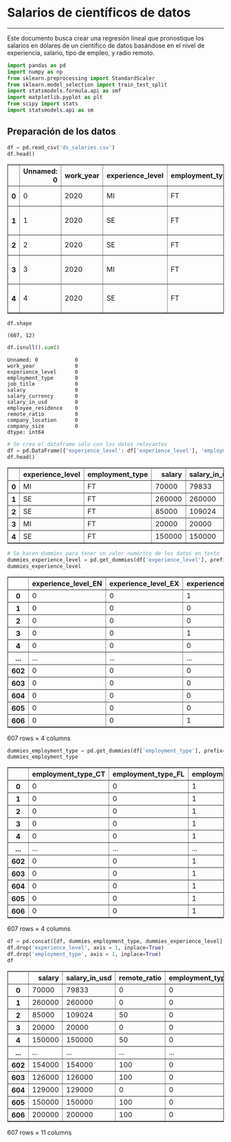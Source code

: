 # Salarios de científicos de datos

---
Este documento busca crear una regresión lineal que pronostique los salarios en dólares de un cientifico de datos basándose en el nivel de experiencia, salario, tipo de empleo, y radio remoto.


```python
import pandas as pd
import numpy as np
from sklearn.preprocessing import StandardScaler
from sklearn.model_selection import train_test_split
import statsmodels.formula.api as smf
import matplotlib.pyplot as plt
from scipy import stats
import statsmodels.api as sm
```

## Preparación de los datos


```python
df = pd.read_csv('ds_salaries.csv')
df.head()
```




<div>
<style scoped>
    .dataframe tbody tr th:only-of-type {
        vertical-align: middle;
    }

    .dataframe tbody tr th {
        vertical-align: top;
    }

    .dataframe thead th {
        text-align: right;
    }
</style>
<table border="1" class="dataframe">
  <thead>
    <tr style="text-align: right;">
      <th></th>
      <th>Unnamed: 0</th>
      <th>work_year</th>
      <th>experience_level</th>
      <th>employment_type</th>
      <th>job_title</th>
      <th>salary</th>
      <th>salary_currency</th>
      <th>salary_in_usd</th>
      <th>employee_residence</th>
      <th>remote_ratio</th>
      <th>company_location</th>
      <th>company_size</th>
    </tr>
  </thead>
  <tbody>
    <tr>
      <th>0</th>
      <td>0</td>
      <td>2020</td>
      <td>MI</td>
      <td>FT</td>
      <td>Data Scientist</td>
      <td>70000</td>
      <td>EUR</td>
      <td>79833</td>
      <td>DE</td>
      <td>0</td>
      <td>DE</td>
      <td>L</td>
    </tr>
    <tr>
      <th>1</th>
      <td>1</td>
      <td>2020</td>
      <td>SE</td>
      <td>FT</td>
      <td>Machine Learning Scientist</td>
      <td>260000</td>
      <td>USD</td>
      <td>260000</td>
      <td>JP</td>
      <td>0</td>
      <td>JP</td>
      <td>S</td>
    </tr>
    <tr>
      <th>2</th>
      <td>2</td>
      <td>2020</td>
      <td>SE</td>
      <td>FT</td>
      <td>Big Data Engineer</td>
      <td>85000</td>
      <td>GBP</td>
      <td>109024</td>
      <td>GB</td>
      <td>50</td>
      <td>GB</td>
      <td>M</td>
    </tr>
    <tr>
      <th>3</th>
      <td>3</td>
      <td>2020</td>
      <td>MI</td>
      <td>FT</td>
      <td>Product Data Analyst</td>
      <td>20000</td>
      <td>USD</td>
      <td>20000</td>
      <td>HN</td>
      <td>0</td>
      <td>HN</td>
      <td>S</td>
    </tr>
    <tr>
      <th>4</th>
      <td>4</td>
      <td>2020</td>
      <td>SE</td>
      <td>FT</td>
      <td>Machine Learning Engineer</td>
      <td>150000</td>
      <td>USD</td>
      <td>150000</td>
      <td>US</td>
      <td>50</td>
      <td>US</td>
      <td>L</td>
    </tr>
  </tbody>
</table>
</div>




```python
df.shape
```




    (607, 12)




```python
df.isnull().sum()
```




    Unnamed: 0            0
    work_year             0
    experience_level      0
    employment_type       0
    job_title             0
    salary                0
    salary_currency       0
    salary_in_usd         0
    employee_residence    0
    remote_ratio          0
    company_location      0
    company_size          0
    dtype: int64




```python
# Se crea el dataframe sólo con los datos relevantes
df = pd.DataFrame({'experience_level': df['experience_level'], 'employment_type' : df['employment_type'], 'salary' : df['salary'], 'salary_in_usd' : df['salary_in_usd'], 'remote_ratio' : df['remote_ratio']})
df.head()
```




<div>
<style scoped>
    .dataframe tbody tr th:only-of-type {
        vertical-align: middle;
    }

    .dataframe tbody tr th {
        vertical-align: top;
    }

    .dataframe thead th {
        text-align: right;
    }
</style>
<table border="1" class="dataframe">
  <thead>
    <tr style="text-align: right;">
      <th></th>
      <th>experience_level</th>
      <th>employment_type</th>
      <th>salary</th>
      <th>salary_in_usd</th>
      <th>remote_ratio</th>
    </tr>
  </thead>
  <tbody>
    <tr>
      <th>0</th>
      <td>MI</td>
      <td>FT</td>
      <td>70000</td>
      <td>79833</td>
      <td>0</td>
    </tr>
    <tr>
      <th>1</th>
      <td>SE</td>
      <td>FT</td>
      <td>260000</td>
      <td>260000</td>
      <td>0</td>
    </tr>
    <tr>
      <th>2</th>
      <td>SE</td>
      <td>FT</td>
      <td>85000</td>
      <td>109024</td>
      <td>50</td>
    </tr>
    <tr>
      <th>3</th>
      <td>MI</td>
      <td>FT</td>
      <td>20000</td>
      <td>20000</td>
      <td>0</td>
    </tr>
    <tr>
      <th>4</th>
      <td>SE</td>
      <td>FT</td>
      <td>150000</td>
      <td>150000</td>
      <td>50</td>
    </tr>
  </tbody>
</table>
</div>




```python
# Se hacen dummies para tener un valor numérico de los datos en texto
dummies_experience_level = pd.get_dummies(df['experience_level'], prefix='experience_level', dtype = 'uint8')
dummies_experience_level
```




<div>
<style scoped>
    .dataframe tbody tr th:only-of-type {
        vertical-align: middle;
    }

    .dataframe tbody tr th {
        vertical-align: top;
    }

    .dataframe thead th {
        text-align: right;
    }
</style>
<table border="1" class="dataframe">
  <thead>
    <tr style="text-align: right;">
      <th></th>
      <th>experience_level_EN</th>
      <th>experience_level_EX</th>
      <th>experience_level_MI</th>
      <th>experience_level_SE</th>
    </tr>
  </thead>
  <tbody>
    <tr>
      <th>0</th>
      <td>0</td>
      <td>0</td>
      <td>1</td>
      <td>0</td>
    </tr>
    <tr>
      <th>1</th>
      <td>0</td>
      <td>0</td>
      <td>0</td>
      <td>1</td>
    </tr>
    <tr>
      <th>2</th>
      <td>0</td>
      <td>0</td>
      <td>0</td>
      <td>1</td>
    </tr>
    <tr>
      <th>3</th>
      <td>0</td>
      <td>0</td>
      <td>1</td>
      <td>0</td>
    </tr>
    <tr>
      <th>4</th>
      <td>0</td>
      <td>0</td>
      <td>0</td>
      <td>1</td>
    </tr>
    <tr>
      <th>...</th>
      <td>...</td>
      <td>...</td>
      <td>...</td>
      <td>...</td>
    </tr>
    <tr>
      <th>602</th>
      <td>0</td>
      <td>0</td>
      <td>0</td>
      <td>1</td>
    </tr>
    <tr>
      <th>603</th>
      <td>0</td>
      <td>0</td>
      <td>0</td>
      <td>1</td>
    </tr>
    <tr>
      <th>604</th>
      <td>0</td>
      <td>0</td>
      <td>0</td>
      <td>1</td>
    </tr>
    <tr>
      <th>605</th>
      <td>0</td>
      <td>0</td>
      <td>0</td>
      <td>1</td>
    </tr>
    <tr>
      <th>606</th>
      <td>0</td>
      <td>0</td>
      <td>1</td>
      <td>0</td>
    </tr>
  </tbody>
</table>
<p>607 rows × 4 columns</p>
</div>




```python
dummies_employment_type = pd.get_dummies(df['employment_type'], prefix='employment_type', dtype = 'uint8')
dummies_employment_type
```




<div>
<style scoped>
    .dataframe tbody tr th:only-of-type {
        vertical-align: middle;
    }

    .dataframe tbody tr th {
        vertical-align: top;
    }

    .dataframe thead th {
        text-align: right;
    }
</style>
<table border="1" class="dataframe">
  <thead>
    <tr style="text-align: right;">
      <th></th>
      <th>employment_type_CT</th>
      <th>employment_type_FL</th>
      <th>employment_type_FT</th>
      <th>employment_type_PT</th>
    </tr>
  </thead>
  <tbody>
    <tr>
      <th>0</th>
      <td>0</td>
      <td>0</td>
      <td>1</td>
      <td>0</td>
    </tr>
    <tr>
      <th>1</th>
      <td>0</td>
      <td>0</td>
      <td>1</td>
      <td>0</td>
    </tr>
    <tr>
      <th>2</th>
      <td>0</td>
      <td>0</td>
      <td>1</td>
      <td>0</td>
    </tr>
    <tr>
      <th>3</th>
      <td>0</td>
      <td>0</td>
      <td>1</td>
      <td>0</td>
    </tr>
    <tr>
      <th>4</th>
      <td>0</td>
      <td>0</td>
      <td>1</td>
      <td>0</td>
    </tr>
    <tr>
      <th>...</th>
      <td>...</td>
      <td>...</td>
      <td>...</td>
      <td>...</td>
    </tr>
    <tr>
      <th>602</th>
      <td>0</td>
      <td>0</td>
      <td>1</td>
      <td>0</td>
    </tr>
    <tr>
      <th>603</th>
      <td>0</td>
      <td>0</td>
      <td>1</td>
      <td>0</td>
    </tr>
    <tr>
      <th>604</th>
      <td>0</td>
      <td>0</td>
      <td>1</td>
      <td>0</td>
    </tr>
    <tr>
      <th>605</th>
      <td>0</td>
      <td>0</td>
      <td>1</td>
      <td>0</td>
    </tr>
    <tr>
      <th>606</th>
      <td>0</td>
      <td>0</td>
      <td>1</td>
      <td>0</td>
    </tr>
  </tbody>
</table>
<p>607 rows × 4 columns</p>
</div>




```python
df = pd.concat([df, dummies_employment_type, dummies_experience_level], axis=1)
df.drop('experience_level', axis = 1, inplace=True)
df.drop('employment_type', axis = 1, inplace=True)
df
```




<div>
<style scoped>
    .dataframe tbody tr th:only-of-type {
        vertical-align: middle;
    }

    .dataframe tbody tr th {
        vertical-align: top;
    }

    .dataframe thead th {
        text-align: right;
    }
</style>
<table border="1" class="dataframe">
  <thead>
    <tr style="text-align: right;">
      <th></th>
      <th>salary</th>
      <th>salary_in_usd</th>
      <th>remote_ratio</th>
      <th>employment_type_CT</th>
      <th>employment_type_FL</th>
      <th>employment_type_FT</th>
      <th>employment_type_PT</th>
      <th>experience_level_EN</th>
      <th>experience_level_EX</th>
      <th>experience_level_MI</th>
      <th>experience_level_SE</th>
    </tr>
  </thead>
  <tbody>
    <tr>
      <th>0</th>
      <td>70000</td>
      <td>79833</td>
      <td>0</td>
      <td>0</td>
      <td>0</td>
      <td>1</td>
      <td>0</td>
      <td>0</td>
      <td>0</td>
      <td>1</td>
      <td>0</td>
    </tr>
    <tr>
      <th>1</th>
      <td>260000</td>
      <td>260000</td>
      <td>0</td>
      <td>0</td>
      <td>0</td>
      <td>1</td>
      <td>0</td>
      <td>0</td>
      <td>0</td>
      <td>0</td>
      <td>1</td>
    </tr>
    <tr>
      <th>2</th>
      <td>85000</td>
      <td>109024</td>
      <td>50</td>
      <td>0</td>
      <td>0</td>
      <td>1</td>
      <td>0</td>
      <td>0</td>
      <td>0</td>
      <td>0</td>
      <td>1</td>
    </tr>
    <tr>
      <th>3</th>
      <td>20000</td>
      <td>20000</td>
      <td>0</td>
      <td>0</td>
      <td>0</td>
      <td>1</td>
      <td>0</td>
      <td>0</td>
      <td>0</td>
      <td>1</td>
      <td>0</td>
    </tr>
    <tr>
      <th>4</th>
      <td>150000</td>
      <td>150000</td>
      <td>50</td>
      <td>0</td>
      <td>0</td>
      <td>1</td>
      <td>0</td>
      <td>0</td>
      <td>0</td>
      <td>0</td>
      <td>1</td>
    </tr>
    <tr>
      <th>...</th>
      <td>...</td>
      <td>...</td>
      <td>...</td>
      <td>...</td>
      <td>...</td>
      <td>...</td>
      <td>...</td>
      <td>...</td>
      <td>...</td>
      <td>...</td>
      <td>...</td>
    </tr>
    <tr>
      <th>602</th>
      <td>154000</td>
      <td>154000</td>
      <td>100</td>
      <td>0</td>
      <td>0</td>
      <td>1</td>
      <td>0</td>
      <td>0</td>
      <td>0</td>
      <td>0</td>
      <td>1</td>
    </tr>
    <tr>
      <th>603</th>
      <td>126000</td>
      <td>126000</td>
      <td>100</td>
      <td>0</td>
      <td>0</td>
      <td>1</td>
      <td>0</td>
      <td>0</td>
      <td>0</td>
      <td>0</td>
      <td>1</td>
    </tr>
    <tr>
      <th>604</th>
      <td>129000</td>
      <td>129000</td>
      <td>0</td>
      <td>0</td>
      <td>0</td>
      <td>1</td>
      <td>0</td>
      <td>0</td>
      <td>0</td>
      <td>0</td>
      <td>1</td>
    </tr>
    <tr>
      <th>605</th>
      <td>150000</td>
      <td>150000</td>
      <td>100</td>
      <td>0</td>
      <td>0</td>
      <td>1</td>
      <td>0</td>
      <td>0</td>
      <td>0</td>
      <td>0</td>
      <td>1</td>
    </tr>
    <tr>
      <th>606</th>
      <td>200000</td>
      <td>200000</td>
      <td>100</td>
      <td>0</td>
      <td>0</td>
      <td>1</td>
      <td>0</td>
      <td>0</td>
      <td>0</td>
      <td>1</td>
      <td>0</td>
    </tr>
  </tbody>
</table>
<p>607 rows × 11 columns</p>
</div>




```python

```
